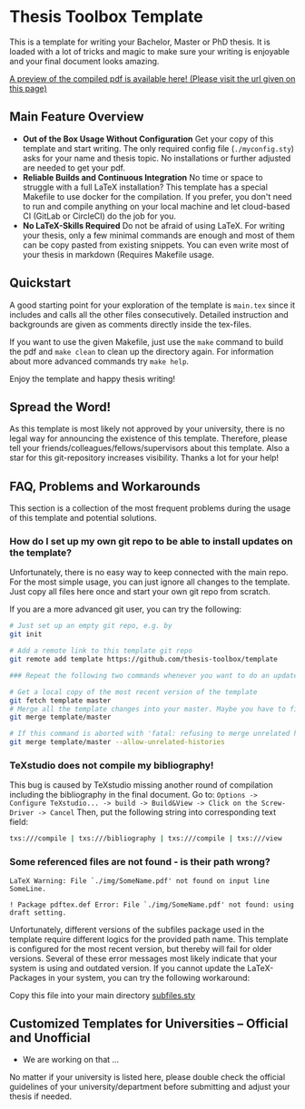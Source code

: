 # Thesis Toolbox Template

This is a template for writing your Bachelor, Master or PhD thesis.
It is loaded with a lot of tricks and magic to make sure your writing is enjoyable and your final document looks amazing.

<!---[A preview of the compiled pdf is available here!](https://gitlab.com/thesis-toolbox/template/-/jobs/artifacts/master/raw/main.pdf?job=make) --->

[A preview of the compiled pdf is available here! (Please visit the url given on this page)](https://circleci.com/api/v1.1/project/github/thesis-toolbox/template/latest/artifacts)


## Main Feature Overview

* **Out of the Box Usage Without Configuration**
  Get your copy of this template and start writing. The only required config file (`./myconfig.sty`) asks for your name and thesis topic. No installations or further adjusted are needed to get your pdf.
* **Reliable Builds and Continuous Integration**
  No time or space to struggle with a full LaTeX installation? This template has a special Makefile to use docker for the compilation. If you prefer, you don't need to run and compile anything on your local machine and let cloud-based CI (GitLab or CircleCI) do the job for you.
* **No LaTeX-Skills Required**
  Do not be afraid of using LaTeX. For writing your thesis, only a few minimal commands are enough and most of them can be copy pasted from existing snippets. You can even write most of your thesis in markdown (Requires Makefile usage.

## Quickstart

A good starting point for your exploration of the template is `main.tex` since it includes and calls all the other files consecutively.
Detailed instruction and backgrounds are given as comments directly inside the tex-files.

If you want to use the given Makefile, just use the `make` command to build the pdf and `make clean` to clean up the directory again.
For information about more advanced commands try `make help`.

Enjoy the template and happy thesis writing!

## Spread the Word!

As this template is most likely not approved by your university, there is no legal way for announcing the existence of this template.
Therefore, please tell your friends/colleagues/fellows/supervisors about this template.
Also a star for this git-repository increases visibility.
Thanks a lot for your help!

## FAQ, Problems and Workarounds

This section is a collection of the most frequent problems during the usage of this template and potential solutions.

### How do I set up my own git repo to be able to install updates on the template?

Unfortunately, there is no easy way to keep connected with the main repo.
For the most simple usage, you can just ignore all changes to the template.
Just copy all files here once and start your own git repo from scratch.

If you are a more advanced git user, you can try the following:

```sh
# Just set up an empty git repo, e.g. by
git init

# Add a remote link to this template git repo
git remote add template https://github.com/thesis-toolbox/template
```

```sh
### Repeat the following two commands whenever you want to do an update

# Get a local copy of the most recent version of the template
git fetch template master
# Merge all the template changes into your master. Maybe you have to fix some conflicts.
git merge template/master

# If this command is aborted with 'fatal: refusing to merge unrelated histories' try this
git merge template/master --allow-unrelated-histories
```

### TeXstudio does not compile my bibliography!

This bug is caused by TeXstudio missing another round of compilation including the bibliography in the final document.
Go to: `Options -> Configure TeXstudio... -> build -> Build&View -> Click on the Screw-Driver -> Cancel`
Then, put the following string into corresponding text field:

```sh
txs:///compile | txs:///bibliography | txs:///compile | txs:///view
```

### Some referenced files are not found - is their path wrong?

```
LaTeX Warning: File `./img/SomeName.pdf' not found on input line SomeLine.

! Package pdftex.def Error: File `./img/SomeName.pdf' not found: using draft setting.
```

Unfortunately, different versions of the subfiles package used in the template require different logics for the provided path name.
This template is configured for the most recent version, but thereby will fail for older versions.
Several of these error messages most likely indicate that your system is using and outdated version.
If you cannot update the LaTeX-Packages in your system, you can try the following workaround:

Copy this file into your main directory [subfiles.sty](https://raw.githubusercontent.com/gsalzer/subfiles/1.6/subfiles.sty)

## Customized Templates for Universities – Official and Unofficial

* We are working on that …

No matter if your university is listed here, please double check the official guidelines of your university/department before submitting and adjust your thesis if needed.
